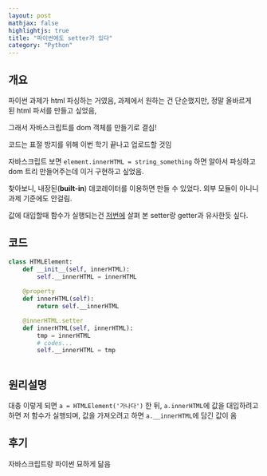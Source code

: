 ```yaml
---
layout: post
mathjax: false
highlightjs: true
title: "파이썬에도 setter가 있다"
category: "Python"
---
```


## 개요
파이썬 과제가 html 파싱하는 거였음, 과제에서 원하는 건 단순했지만, 정말 올바르게 된 html 파서를 만들고 싶었음,

그래서 자바스크립트를 dom 객체를 만들기로 결심!

코드는 표절 방지를 위해 이번 학기 끝나고 업로드할 것임

자바스크립트 보면 `element.innerHTML = string_something` 하면 알아서 파싱하고 dom 트리 만들어주는데 이거 구현하고 싶었음.

찾아보니, 내장된(**built-in**) 데코레이터를 이용하면 만들 수 있었다. 외부 모듈이 아니니 과제 기준에도 안걸림.

값에 대입할때 함수가 실행되는건 [저번에](/%EC%BD%94%EB%94%A9%ED%95%98%EB%A9%B0-%EB%8A%90%EB%82%80-%EC%9E%90%EB%B0%94%EC%8A%A4%ED%81%AC%EB%A6%BD%ED%8A%B8-%EB%AC%B8%EB%B2%95-%EC%97%AC%EB%9F%AC%EA%B0%80%EC%A7%80.html) 살펴 본 setter랑 getter과 유사한듯 싶다.

## 코드

```python
class HTMLElement:
    def __init__(self, innerHTML):
        self.__innerHTML = innerHTML
        
    @property
    def innerHTML(self):
        return self.__innerHTML

    @innerHTML.setter
    def innerHTML(self, innerHTML):
        tmp = innerHTML
        # codes...
        self.__innerHTML = tmp
        
```

## 원리설명
대충 이렇게 되면 `a = HTMLElement('가나다')` 한 뒤, `a.innerHTML`에 값을 대입하려고 하면 저 함수가 실행되며, 값을 가져오려고 하면 `a.__innerHTML`에 담긴 값이 옴

## 후기
자바스크립트랑 파이썬 묘하게 닮음

